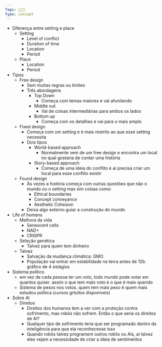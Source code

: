 ```yaml
---
Tags: 🧵/🌱
Type: concept
---
```


-   Diferença entre setting e place
    -   Setting
        -   Level of conflict
        -   Duration of time
        -   Location
        -   Period
    -   Place
        -   Location
        -   Period
-   Tipos
    -   Free design
        -   Sem muitas regras ou limites
        -   Três abordagens
            -   Top Down
                -   Começa com temas maiores e vai afunilando
            -   Middle out
                -   Vai de coisas intermediárias para ambos os lados
            -   Bottom up
                -   Começa com os detalhes e vai para o mais amplo
    -   Fixed design
        -   Começa com um setting e é mais restrito ao que esse setting necessita
        -   Dois tipos
            -   World-based approach
                -   Normalmente vem de um free design e encontra um local no qual gostaria de contar uma história
            -   Story-based approach
                -   Começa de uma ideia do conflito e aí precisa criar um local para esse conflito existir
    -   Found design
        -   Às vezes a história começa com outras questões que não o mundo ou o setting mas sim coisas como:
            -   Ethical boundaries
            -   Concept conveyance
            -   Aesthetic Cohesion
        -   Deixa algo externo guiar a construção do mundo
-   Life of humans
    -   Melhora da vida
        -   Senescent cells
        -   NAD+
        -   CRISPR
    -   Seleção genética
        -   Talvez para quem tem dinheiro
    -   Talvez
        -   Salvação da mudança climática: GMO
        -   População vai entrar em estabilidade na terra antes de 12b. gráfico de 4 estágios
-   Sistema político
    -   em vez de cada pessoa ter um voto, todo mundo pode votar em quantos quiser. assim o que tem mais voto é o que é mais querido
    -   Sistema de pesos nos votos. quem tem mais peso é quem mais estudou política (cursos grtuitos disponíveis)
-   Sobre AI
    -   Direitos
        -   Direitos dos humanos tem a ver com a proteção contra sofrimento, mas robôs não sofrem. Então o que seria os direitos de AI?
        -   Qualquer tipo de sofrimento teria que ser programado dentro da inteligência para que ela reconhecesse isso
        -   Quando robôs talvez programem outros robôs ou AIs, aí talvez eles vejam a necessidade de criar a ideia de sentimentos